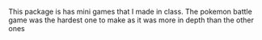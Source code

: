 This package is has mini games that I made in class. The pokemon battle game was the hardest one to make as it was more in depth than the other ones